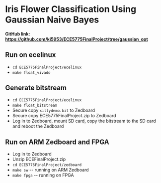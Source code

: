 # Iris Flower Classification Using Gaussian Naive Bayes
#### GitHub link: https://github.com/ki5953/ECE5775FinalProject/tree/gaussian_opt

## Run on ecelinux
* ```cd ECE5775FinalProject/ecelinux```
* ```make float_vivado```

## Generate bitstream
* ```cd ECE5775FinalProject/ecelinux```
* ```make float_bitstream```
* Secure copy ```xillydemo.bit``` to Zedboard
* Secure copy ECE5775FinalProject.zip to Zedboard
* Log in to Zedboard, mount SD card, copy the bitstream to the SD card and reboot the Zedboard

## Run on ARM Zedboard and FPGA
* Log in to Zedboard
* Unzip ECEFinalProject.zip
* ```cd ECE5775FinalProject/zedboard```
* ```make sw``` -- running on ARM Zedboard
* ```make fpga``` -- running on FPGA
